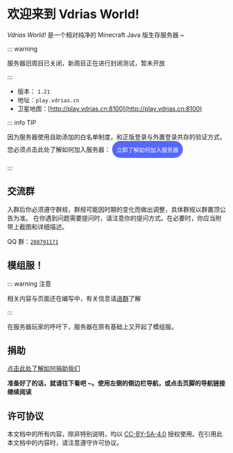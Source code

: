 # 欢迎来到 Vdrias World! <Badge type="tip" text="5th" />

*Vdrias World!* 是一个相对纯净的 Minecraft Java 版生存服务器 ~

::: warning

服务器旧周目已关闭，新周目正在进行封闭测试，暂未开放

:::

- 版本： `1.21`
- 地址：`play.vdrias.cn`
- 卫星地图：[http://play.vdrias.cn:8100](http://play.vdrias.cn:8100)

::: info TIP

因为服务器使用自助添加的白名单制度，和正版登录与外置登录共存的验证方式，您必须点击此处了解如何加入服务器：
<a href="/get-started" style="display: inline-block; padding: 10px; background-color: #5468ff; border-radius: 100px; font-size: 13px; color: white; text-decoration: none;">立即了解如何加入服务器</a>

::: 

<!-- 👉 [立即了解如何加入服务器](/get-started#加入)  👈 -->

## 交流群

入群后你必须遵守群规，群规可能因时期的变化而做出调整，具体群规以群置顶公告为准。
在你遇到问题需要提问时，请注意你的提问方式。在必要时，你应当附带上截图和详细描述。

QQ 群：[`208791171`](https://jq.qq.com/?_wv=1027&k=aXIUvT35)

## 模组服！

::: warning 注意

相关内容与页面还在编写中，有关信息请[进群](#交流群)了解

:::

在服务器玩家的呼吁下，服务器在原有基础上又开起了模组服。

## 捐助

[点击此处了解如何捐助我们](/donate)

**准备好了的话，就请往下看吧 ~。使用左侧的侧边栏导航，或点击页脚的导航链接继续阅读**

## 许可协议

本文档中的所有内容，除非特别说明，均以 [CC-BY-SA-4.0](https://creativecommons.org/licenses/by-sa/4.0/deed.zh) 授权使用。在引用此本文档中的内容时，请注意遵守许可协议。
